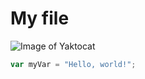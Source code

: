 # My file
![Image of Yaktocat](https://octodex.github.com/images/yaktocat.png)
``` javascript
var myVar = "Hello, world!";
```

